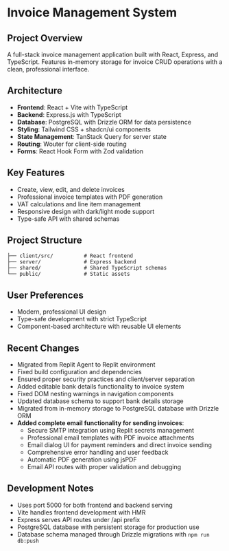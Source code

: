 # Invoice Management System

## Project Overview
A full-stack invoice management application built with React, Express, and TypeScript. Features in-memory storage for invoice CRUD operations with a clean, professional interface.

## Architecture
- **Frontend**: React + Vite with TypeScript
- **Backend**: Express.js with TypeScript
- **Database**: PostgreSQL with Drizzle ORM for data persistence
- **Styling**: Tailwind CSS + shadcn/ui components
- **State Management**: TanStack Query for server state
- **Routing**: Wouter for client-side routing
- **Forms**: React Hook Form with Zod validation

## Key Features
- Create, view, edit, and delete invoices
- Professional invoice templates with PDF generation
- VAT calculations and line item management
- Responsive design with dark/light mode support
- Type-safe API with shared schemas

## Project Structure
```
├── client/src/          # React frontend
├── server/              # Express backend
├── shared/              # Shared TypeScript schemas
└── public/              # Static assets
```

## User Preferences
- Modern, professional UI design
- Type-safe development with strict TypeScript
- Component-based architecture with reusable UI elements

## Recent Changes
- Migrated from Replit Agent to Replit environment
- Fixed build configuration and dependencies
- Ensured proper security practices and client/server separation
- Added editable bank details functionality to invoice system
- Fixed DOM nesting warnings in navigation components
- Updated database schema to support bank details storage
- Migrated from in-memory storage to PostgreSQL database with Drizzle ORM
- **Added complete email functionality for sending invoices**:
  - Secure SMTP integration using Replit secrets management
  - Professional email templates with PDF invoice attachments
  - Email dialog UI for payment reminders and direct invoice sending
  - Comprehensive error handling and user feedback
  - Automatic PDF generation using jsPDF
  - Email API routes with proper validation and debugging

## Development Notes
- Uses port 5000 for both frontend and backend serving
- Vite handles frontend development with HMR
- Express serves API routes under /api prefix
- PostgreSQL database with persistent storage for production use
- Database schema managed through Drizzle migrations with `npm run db:push`